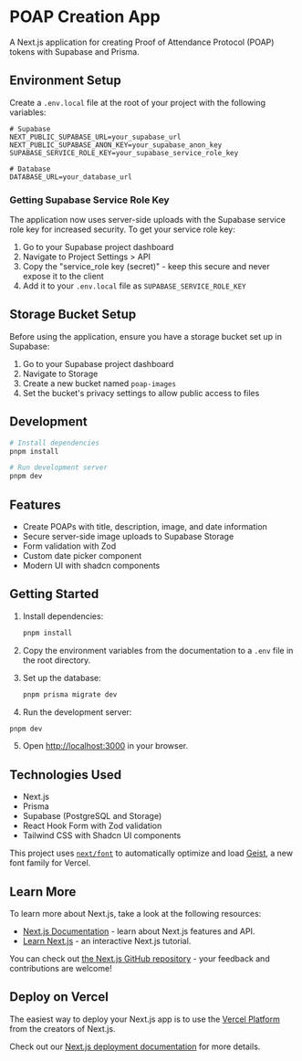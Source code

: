 # POAP Creation App

A Next.js application for creating Proof of Attendance Protocol (POAP) tokens with Supabase and Prisma.

## Environment Setup

Create a `.env.local` file at the root of your project with the following variables:

```
# Supabase
NEXT_PUBLIC_SUPABASE_URL=your_supabase_url
NEXT_PUBLIC_SUPABASE_ANON_KEY=your_supabase_anon_key
SUPABASE_SERVICE_ROLE_KEY=your_supabase_service_role_key

# Database
DATABASE_URL=your_database_url
```

### Getting Supabase Service Role Key

The application now uses server-side uploads with the Supabase service role key for increased security. To get your service role key:

1. Go to your Supabase project dashboard
2. Navigate to Project Settings > API
3. Copy the "service_role key (secret)" - keep this secure and never expose it to the client
4. Add it to your `.env.local` file as `SUPABASE_SERVICE_ROLE_KEY`

## Storage Bucket Setup

Before using the application, ensure you have a storage bucket set up in Supabase:

1. Go to your Supabase project dashboard
2. Navigate to Storage
3. Create a new bucket named `poap-images`
4. Set the bucket's privacy settings to allow public access to files

## Development

```bash
# Install dependencies
pnpm install

# Run development server
pnpm dev
```

## Features

- Create POAPs with title, description, image, and date information
- Secure server-side image uploads to Supabase Storage
- Form validation with Zod
- Custom date picker component
- Modern UI with shadcn components

## Getting Started

1. Install dependencies:

   ```bash
   pnpm install
   ```

2. Copy the environment variables from the documentation to a `.env` file in the root directory.

3. Set up the database:

   ```bash
   pnpm prisma migrate dev
   ```

4. Run the development server:

```bash
pnpm dev
```

5. Open [http://localhost:3000](http://localhost:3000) in your browser.

## Technologies Used

- Next.js
- Prisma
- Supabase (PostgreSQL and Storage)
- React Hook Form with Zod validation
- Tailwind CSS with Shadcn UI components

This project uses [`next/font`](https://nextjs.org/docs/app/building-your-application/optimizing/fonts) to automatically optimize and load [Geist](https://vercel.com/font), a new font family for Vercel.

## Learn More

To learn more about Next.js, take a look at the following resources:

- [Next.js Documentation](https://nextjs.org/docs) - learn about Next.js features and API.
- [Learn Next.js](https://nextjs.org/learn) - an interactive Next.js tutorial.

You can check out [the Next.js GitHub repository](https://github.com/vercel/next.js) - your feedback and contributions are welcome!

## Deploy on Vercel

The easiest way to deploy your Next.js app is to use the [Vercel Platform](https://vercel.com/new?utm_medium=default-template&filter=next.js&utm_source=create-next-app&utm_campaign=create-next-app-readme) from the creators of Next.js.

Check out our [Next.js deployment documentation](https://nextjs.org/docs/app/building-your-application/deploying) for more details.
